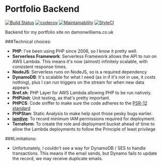 # Portfolio Backend
[![Build Status](https://www.travis-ci.com/footballencarta/portfolio-backend.svg?branch=main)](https://www.travis-ci.com/footballencarta/portfolio-backend) [![codecov](https://codecov.io/gh/footballencarta/portfolio-backend/branch/main/graph/badge.svg?token=TNUFC8R5HQ)](https://codecov.io/gh/footballencarta/portfolio-backend) [![Maintainability](https://api.codeclimate.com/v1/badges/822b56afaa8eef1af1fb/maintainability)](https://codeclimate.com/github/footballencarta/portfolio-backend/maintainability) [![StyleCI](https://github.styleci.io/repos/354085678/shield?branch=main)](https://github.styleci.io/repos/354085678?branch=main)

Backend for my portfolio site on damonwilliams.co.uk

###Technical choices:

* **PHP**: I've been using PHP since 2006, so I know it pretty well.
* **Serverless Framework**: Serverless Framework allows the API to run on AWS Lambda. This means it's now (almost) 
  infinitely scalable, with consistent response times.
* **NodeJS**: Serverless runs on NodeJS, so is a required dependency
* **DynamoDB**: It's scalable for what I need (as in if it's not in use, it costs nothing), plus I can run triggers on
  the stream for when new data appears
* **Bref.sh**: PHP Layer for AWS Lambda allowing PHP to be run natively.
* **PHPUnit**: Unit testing, as that's pretty important.
* **PHPCS**: Code sniffer to make sure the code adheres to the [PSR-12 standard](https://www.php-fig.org/psr/psr-12/)
* **PHPStan**: Static Analysis to make help spot those pesky bugs earlier.
* **[iamlive](https://github.com/iann0036/iamlive)**: To record minimum IAM permissions required for deployment.
* **Terraform**: To create the role and deployment bucket ahead of time to allow the Lambda deployments to follow the 
  Principle of least privilege

###Limitations:

* Unfortunately, I couldn't see a way for DynamoDB / SES to handle transactions. This means if the email sends, but 
  Dynamo fails to update the record, we may receive duplicate emails.

